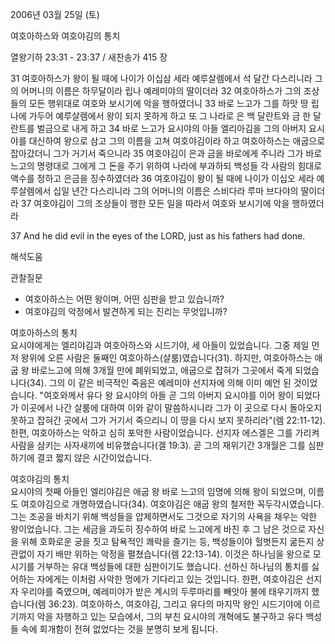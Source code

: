 2006년 03월 25일 (토)

여호아하스와 여호야김의 통치



열왕기하 23:31 - 23:37 / 새찬송가 415 장


31 여호아하스가 왕이 될 때에 나이가 이십삼 세라 예루살렘에서 석 달간 다스리니라 그의 어머니의 이름은 하무달이라 립나 예레미야의 딸이더라 32 여호아하스가 그의 조상들의 모든 행위대로 여호와 보시기에 악을 행하였더니 33 바로 느고가 그를 하맛 땅 립나에 가두어 예루살렘에서 왕이 되지 못하게 하고 또 그 나라로 은 백 달란트와 금 한 달란트를 벌금으로 내게 하고 34 바로 느고가 요시야의 아들 엘리아김을 그의 아버지 요시야를 대신하여 왕으로 삼고 그의 이름을 고쳐 여호야김이라 하고 여호아하스는 애굽으로 잡아갔더니 그가 거기서 죽으니라 35 여호야김이 은과 금을 바로에게 주니라 그가 바로 느고의 명령대로 그에게 그 돈을 주기 위하여 나라에 부과하되 백성들 각 사람의 힘대로 액수를 정하고 은금을 징수하였더라 36 여호야김이 왕이 될 때에 나이가 이십오 세라 예루살렘에서 십일 년간 다스리니라 그의 어머니의 이름은 스비다라 루마 브다야의 딸이더라 37 여호야김이 그의 조상들이 행한 모든 일을 따라서 여호와 보시기에 악을 행하였더라 


37  And he did evil in the eyes of the LORD, just as his fathers had done.

해석도움





관찰질문
- 여호아하스는 어떤 왕이며, 어떤 심판을 받고 있습니까?
- 여호야김의 악정에서 발견하게 되는 진리는 무엇입니까?


여호아하스의 통치  
요시야에게는 엘리야김과 여호아하스와 시드기야, 세 아들이 있었습니다. 그중 제일 먼저 왕위에 오른 사람은 둘째인 여호아하스(살룸)였습니다(31). 하지만, 여호아하스는 애굽 왕 바로느고에 의해 3개월 만에 폐위되었고, 애굽으로 잡혀가 그곳에서 죽게 되었습니다(34). 그의 이 같은 비극적인 죽음은 예레미야 선지자에 의해 이미 예언 된 것이었습니다. "여호와께서 유다 왕 요시야의 아들 곧 그의 아버지 요시야를 이어 왕이 되었다가 이곳에서 나간 살룸에 대하여 이와 같이 말씀하시니라 그가 이 곳으로 다시 돌아오지 못하고 잡혀간 곳에서 그가 거기서 죽으리니 이 땅을 다시 보지 못하리라"(렘 22:11-12). 한편, 여호아하스는 악하고 심히 포악한 사람이었습니다. 선지자 에스겔은 그를 가리켜 사람을 삼키는 사자새끼에 비유했습니다(겔 19:3). 곧 그의 재위기간 3개월은 그를 심판하기에 결코 짧지 않은 시간이었습니다.  

여호야김의 통치  
요시야의 첫째 아들인 엘리야김은 애굽 왕 바로 느고의 임명에 의해 왕이 되었으며, 이름도 여호야김으로 개명하였습니다(34). 여호야김은 애굽 왕의 철저한 꼭두각시였습니다. 그는 조공을 바치기 위해 백성들을 압제하면서도 그것으로 자기의 사욕을 채우는 악한 왕이었습니다. 그는 세금을 과도히 징수하여 바로 느고에게 바친 후 그 남은 것으로 자신을 위해 호화로운 궁을 짓고 탐욕적인 쾌락을 즐기는 등, 백성들이야 헐벗든지 굶든지 상관없이 자기 배만 위하는 악정을 펼쳤습니다(렘 22:13-14). 이것은 하나님을 왕으로 모시기를 거부하는 유대 백성들에 대한 심판이기도 했습니다. 선하신 하나님의 통치를  싫어하는 자에게는 이처럼 사악한 멍에가 기다리고 있는 것입니다. 한편, 여호야김은 선지자 우리야를 죽였으며, 예레미야가 받은 계시의 두루마리를 빼앗아 불에 태우기까지 했습니다(렘 36:23). 여호아하스, 여호야김, 그리고 유다의 마지막 왕인 시드기야에 이르기까지 악을 자행하고 있는 모습에서, 그의 부친 요시야의 개혁에도 불구하고 유다 백성들 속에 회개함이 전혀 없었다는 것을 분명히 보게 됩니다.